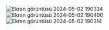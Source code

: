 ![Ekran görüntüsü 2024-05-02 190334](https://github.com/oguzturan92/RapidApiOtel/assets/157590022/904f5a5a-84a8-4875-ad29-58b1fe51a648)
![Ekran görüntüsü 2024-05-02 190400](https://github.com/oguzturan92/RapidApiOtel/assets/157590022/4d99660c-eee5-406b-9aec-7edbc8faa375)
![Ekran görüntüsü 2024-05-02 190314](https://github.com/oguzturan92/RapidApiOtel/assets/157590022/fbd1e942-1941-42c4-b042-892917b58256)
